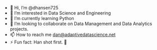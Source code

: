 - 👋 Hi, I’m @dhansen725
- 👀 I’m interested in Data Science and Engineering
- 🌱 I’m currently learning Python
- 💞️ I’m looking to collaborate on Data Management and Data Analytics projects.
- 📫 How to reach me dan@adaptivedatascience.net
- ⚡ Fun fact: Han shot first. 🤫

<!---
dhansen725/dhansen725 is a ✨ Dedicated to Data Science, Engineering, and Analytics ✨ 
--->
